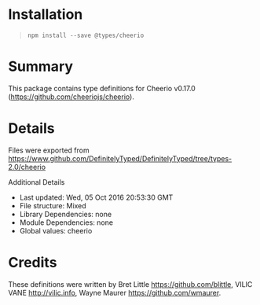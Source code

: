 # Installation
> `npm install --save @types/cheerio`

# Summary
This package contains type definitions for Cheerio v0.17.0 (https://github.com/cheeriojs/cheerio).

# Details
Files were exported from https://www.github.com/DefinitelyTyped/DefinitelyTyped/tree/types-2.0/cheerio

Additional Details
 * Last updated: Wed, 05 Oct 2016 20:53:30 GMT
 * File structure: Mixed
 * Library Dependencies: none
 * Module Dependencies: none
 * Global values: cheerio

# Credits
These definitions were written by Bret Little <https://github.com/blittle>, VILIC VANE <http://vilic.info>, Wayne Maurer <https://github.com/wmaurer>.
